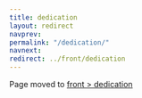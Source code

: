 ```yaml
---
title: dedication
layout: redirect
navprev: 
permalink: "/dedication/"
navnext: 
redirect: ../front/dedication
---
```

    
Page moved to [front > dedication](/front/dedication)
